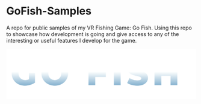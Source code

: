 # GoFish-Samples
A repo for public samples of my VR Fishing Game: Go Fish. Using this repo to showcase how development is going and give access to any of the interesting or useful features I develop for the game.

<p align="center">
  <img alt="gofish-logo" src="GoFish/UI/GoFish_LogoV2.png">
</p>